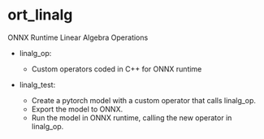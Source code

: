# ort_linalg
ONNX Runtime Linear Algebra Operations

* linalg_op: 
    - Custom operators coded in C++ for ONNX runtime


* linalg_test: 
    - Create a pytorch model with a custom operator that calls linalg_op.
    - Export the model to ONNX.
    - Run the model in ONNX runtime, calling the new operator in linalg_op.